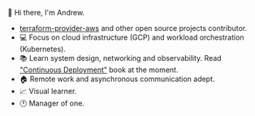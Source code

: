 👋 Hi there, I'm Andrew.

* [terraform-provider-aws](https://github.com/hashicorp/terraform-provider-aws/pulls?q=author%3ATensho) and other open source projects contributor.
* 💻 Focus on cloud infrastructure (GCP) and workload orchestration (Kubernetes).
* 📚 Learn system design, networking and observability. Read ["Continuous Deployment"](https://www.oreilly.com/library/view/continuous-deployment/9781098146719/) book at the moment.
* 🏠 Remote work and asynchronous communication adept.
* 📈 Visual learner.
* 🕐 Manager of one.
